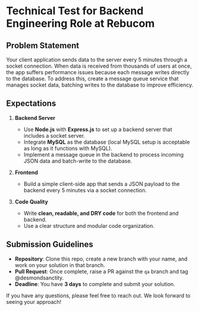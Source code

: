 # Technical Test for Backend Engineering Role at Rebucom

## Problem Statement
Your client application sends data to the server every 5 minutes through a socket connection. When data is received from thousands of users at once, the app suffers performance issues because each message writes directly to the database. To address this, create a message queue service that manages socket data, batching writes to the database to improve efficiency.

## Expectations

1. **Backend Server**
   - Use **Node.js** with **Express.js** to set up a backend server that includes a socket server.
   - Integrate **MySQL** as the database (local MySQL setup is acceptable as long as it functions with MySQL).
   - Implement a message queue in the backend to process incoming JSON data and batch-write to the database.

2. **Frontend**
   - Build a simple client-side app that sends a JSON payload to the backend every 5 minutes via a socket connection.

3. **Code Quality**
   - Write **clean, readable, and DRY code** for both the frontend and backend.
   - Use a clear structure and modular code organization.

## Submission Guidelines

- **Repository**: Clone this repo, create a new branch with your name, and work on your solution in that branch.
- **Pull Request**: Once complete, raise a PR against the `qa` branch and tag @desmondsanctity.
- **Deadline**: You have **3 days** to complete and submit your solution.

If you have any questions, please feel free to reach out. We look forward to seeing your approach!
